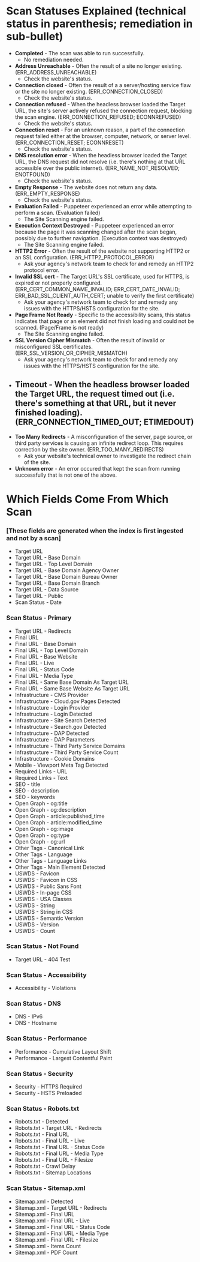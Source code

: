
# Scan Statuses Explained (technical status in parenthesis; remediation in sub-bullet) 
- **Completed** - The scan was able to run successfully.
  - No remediation needed.  
- **Address Unreachable** - Often the result of a site no longer existing.  (ERR_ADDRESS_UNREACHABLE)
  - Check the website's status.  
- **Connection closed** - Often the result of a a server/hosting service flaw or the site no longer existing. (ERR_CONNECTION_CLOSED)
  - Check the website's status.  
- **Connection refused** - When the headless browser loaded the Target URL, the site's server actively refused the connection request, blocking the scan engine. (ERR_CONNECTION_REFUSED; ECONNREFUSED)
  - Check the website's status.  
- **Connection reset** - For an unknown reason, a part of the connection request failed either at the browser, computer, network, or server level. (ERR_CONNECTION_RESET; ECONNRESET)
  - Check the website's status.  
- **DNS resolution error** - When the headless browser loaded the Target URL, the DNS request did not resolve (i.e. there's nothing at that URL accessible over the public internet). (ERR_NAME_NOT_RESOLVED; ENOTFOUND)
  - Check the website's status.  
- **Empty Response** - The website does not return any data. (ERR_EMPTY_RESPONSE)
  - Check the website's status.  
- **Evaluation Failed** - Puppeteer experienced an error while attempting to perform a scan.  (Evaluation failed)
  - The Site Scanning engine failed.  
- **Execution Context Destroyed** - Puppeteer experienced an error because the page it was scanning changed after the scan began, possibly due to further navigation. (Execution context was destroyed) 
  - The Site Scanning engine failed.  
- **HTTP2 Error** - Often the result of the website not supporting HTTP2 or an SSL configuration. (ERR_HTTP2_PROTOCOL_ERROR)
  - Ask your agency's network team to check for and remedy an HTTP2 protocol error.  
- **Invalid SSL cert** - The Target URL's SSL certificate, used for HTTPS, is expired or not properly configured. (ERR_CERT_COMMON_NAME_INVALID; ERR_CERT_DATE_INVALID; ERR_BAD_SSL_CLIENT_AUTH_CERT; unable to verify the first certificate)
  - Ask your agency's network team to check for and remedy any issues with the HTTPS/HSTS configuration for the site.  
- **Page Frame Not Ready** - Specific to the accessibility scans, this status indicates that page or an element did not finish loading and could not be scanned. (Page/Frame is not ready)
  - The Site Scanning engine failed.  
- **SSL Version Cipher Mismatch** - Often the result of invalid or misconfigured SSL certificates.  (ERR_SSL_VERSION_OR_CIPHER_MISMATCH)
  - Ask your agency's network team to check for and remedy any issues with the HTTPS/HSTS configuration for the site.  
- **Timeout** - When the headless browser loaded the Target URL, the request timed out (i.e. there's something at that URL, but it never finished loading).  (ERR_CONNECTION_TIMED_OUT; ETIMEDOUT)
  - 
- **Too Many Redirects** - A misconfiguration of the server, page source, or third party services is causing an infinite redirect loop. This requires correction by the site owner.   (ERR_TOO_MANY_REDIRECTS)
  - Ask your website's technical owner to investigate the redirect chain of the site.  
- **Unknown error** - An error occured that kept the scan from running successfully that is not one of the above.  



# Which Fields Come From Which Scan

### [These fields are generated when the index is first ingested and not by a scan]

- Target URL
- Target URL - Base Domain
- Target URL - Top Level Domain
- Target URL - Base Domain Agency Owner
- Target URL - Base Domain Bureau Owner
- Target URL - Base Domain Branch
- Target URL - Data Source
- Target URL - Public
- Scan Status - Date

### Scan Status - Primary

- Target URL - Redirects
- Final URL
- Final URL - Base Domain
- Final URL - Top Level Domain
- Final URL - Base Website
- Final URL - Live
- Final URL - Status Code
- Final URL - Media Type
- Final URL - Same Base Domain As Target URL
- Final URL - Same Base Website As Target URL
- Infrastructure - CMS Provider
- Infrastructure - Cloud.gov Pages Detected
- Infrastructure - Login Provider
- Infrastructure - Login Detected
- Infrastructure - Site Search Detected
- Infrastructure - Search.gov Detected
- Infrastructure - DAP Detected
- Infrastructure - DAP Parameters
- Infrastructure - Third Party Service Domains
- Infrastructure - Third Party Service Count
- Infrastructure - Cookie Domains
- Mobile - Viewport Meta Tag Detected
- Required Links - URL
- Required Links - Text
- SEO - title
- SEO - description
- SEO - keywords
- Open Graph - og:title
- Open Graph - og:description
- Open Graph - article:published_time
- Open Graph - article:modified_time
- Open Graph - og:image
- Open Graph - og:type
- Open Graph - og:url
- Other Tags - Canonical Link
- Other Tags - Language
- Other Tags - Language Links
- Other Tags - Main Element Detected
- USWDS - Favicon
- USWDS - Favicon in CSS
- USWDS - Public Sans Font
- USWDS - In-page CSS
- USWDS - USA Classes
- USWDS - String
- USWDS - String in CSS
- USWDS - Semantic Version
- USWDS - Version
- USWDS - Count




### Scan Status - Not Found

- Target URL - 404 Test


### Scan Status - Accessibility

- Accessibility - Violations

### Scan Status - DNS

- DNS - IPv6
- DNS - Hostname



### Scan Status - Performance

- Performance - Cumulative Layout Shift
- Performance - Largest Contentful Paint







### Scan Status - Security


- Security - HTTPS Required
- Security - HSTS Preloaded

### Scan Status - Robots.txt


- Robots.txt - Detected
- Robots.txt - Target URL - Redirects
- Robots.txt - Final URL
- Robots.txt - Final URL - Live
- Robots.txt - Final URL - Status Code
- Robots.txt - Final URL - Media Type
- Robots.txt - Final URL - Filesize
- Robots.txt - Crawl Delay
- Robots.txt - Sitemap Locations

### Scan Status - Sitemap.xml


- Sitemap.xml - Detected
- Sitemap.xml - Target URL - Redirects
- Sitemap.xml - Final URL
- Sitemap.xml - Final URL - Live
- Sitemap.xml - Final URL - Status Code
- Sitemap.xml - Final URL - Media Type
- Sitemap.xml - Final URL - Filesize
- Sitemap.xml - Items Count
- Sitemap.xml - PDF Count



